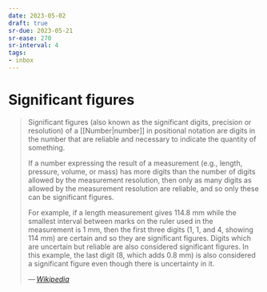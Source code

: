 ```yaml
---
date: 2023-05-02
draft: true
sr-due: 2023-05-21
sr-ease: 270
sr-interval: 4
tags:
- inbox
---
```


# Significant figures

> Significant figures (also known as the significant digits, precision or
> resolution) of a [[Number|number]] in positional notation are digits in the
> number that are reliable and necessary to indicate the quantity of something.
>
> If a number expressing the result of a measurement (e.g., length, pressure,
> volume, or mass) has more digits than the number of digits allowed by the
> measurement resolution, then only as many digits as allowed by the measurement
> resolution are reliable, and so only these can be significant figures.
>
> For example, if a length measurement gives 114.8 mm while the smallest
> interval between marks on the ruler used in the measurement is 1 mm, then the
> first three digits (1, 1, and 4, showing 114 mm) are certain and so they are
> significant figures. Digits which are uncertain but reliable are also
> considered significant figures. In this example, the last digit (8, which adds
> 0.8 mm) is also considered a significant figure even though there is
> uncertainty in it.
>
> — <cite>[Wikipedia](https://en.wikipedia.org/wiki/Significant_figures)</cite>
